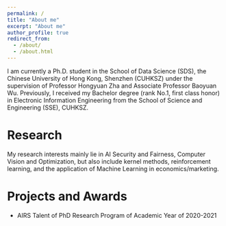 ```yaml
---
permalink: /
title: "About me"
excerpt: "About me"
author_profile: true
redirect_from: 
  - /about/
  - /about.html
---
```


I am currently a Ph.D. student in the School of Data Science (SDS), the Chinese University of Hong Kong, Shenzhen (CUHKSZ) under the supervision of Professor Hongyuan Zha and Associate Professor Baoyuan Wu.
Previously, I received my Bachelor degree (rank No.1, first class honor) in Electronic Information Engineering from the School of Science and Engineering (SSE), CUHKSZ.

Research
======
My research interests mainly lie in AI Security and Fairness, Computer Vision and Optimization, but also include kernel methods, reinforcement learning, and the application of Machine Learning in economics/marketing.

Projects and Awards
======
* AIRS Talent of PhD Research Program of Academic Year of 2020-2021

